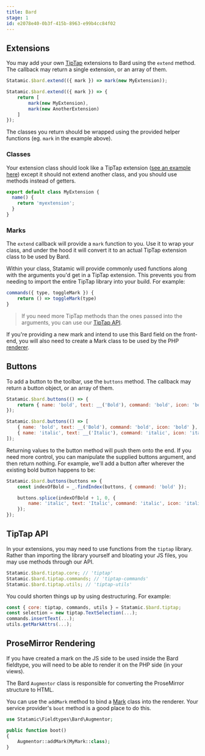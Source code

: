 ```yaml
---
title: Bard
stage: 1
id: e2078e40-0b3f-415b-8963-e99b4cc84f02
---
```


## Extensions

You may add your own [TipTap](https://tiptap.scrumpy.io/) extensions to Bard using the `extend` method. The callback may return a single extension, or an array of them.

``` js
Statamic.$bard.extend(({ mark }) => mark(new MyExtension));
```

``` js
Statamic.$bard.extend(({ mark }) => {
    return [
        mark(new MyExtension),
        mark(new AnotherExtension)
    ]
});
```

The classes you return should be wrapped using the provided helper functions (eg. `mark` in the example above).

### Classes

Your extension class should look like a TipTap extension ([see an example here](https://github.com/scrumpy/tiptap/blob/master/packages/tiptap-extensions/src/marks/Bold.js))
except it should not extend another class, and you should use methods instead of getters.

``` js
export default class MyExtension {
  name() {
    return 'myextension';
  }
}
```

### Marks

The `extend` callback will provide a `mark` function to you. Use it to wrap your class, and under the hood it will convert it to an actual TipTap extension class
to be used by Bard.

Within your class, Statamic will provide commonly used functions along with the arguments you'd get in a TipTap extension. This prevents you from needing to
import the entire TipTap library into your build. For example:

``` js
commands({ type, toggleMark }) {
    return () => toggleMark(type)
}
```

> If you need more TipTap methods than the ones passed into the arguments, you can use our [TipTap API](#tiptap-api).

If you're providing a new mark and intend to use this Bard field on the front-end, you will also need to create a Mark class to be used by the PHP [renderer](#prosemirror-rendering).

## Buttons

To add a button to the toolbar, use the `buttons` method. The callback may return a button object, or an array of them.

``` js
Statamic.$bard.buttons(() => {
    return { name: 'bold', text: __('Bold'), command: 'bold', icon: 'bold' };
});
```

``` js
Statamic.$bard.buttons(() => [
    { name: 'bold', text: __('Bold'), command: 'bold', icon: 'bold' },
    { name: 'italic', text: __('Italic'), command: 'italic', icon: 'italic' },
]);
```

Returning values to the button method will push them onto the end. If you need more control, you can manipulate the supplied buttons argument, and then return nothing. For example, we'll add a button after wherever the existing bold button happens to be:

``` js
Statamic.$bard.buttons(buttons => {
    const indexOfBold = _.findIndex(buttons, { command: 'bold' });

    buttons.splice(indexOfBold + 1, 0, {
        name: 'italic', text: 'Italic', command: 'italic', icon: 'italic'
    });
});
```

## TipTap API

In your extensions, you may need to use functions from the `tiptap` library. Rather than importing the library yourself and bloating your JS files, you may use methods through our API.

``` js
Statamic.$bard.tiptap.core; // 'tiptap'
Statamic.$bard.tiptap.commands; // 'tiptap-commands'
Statamic.$bard.tiptap.utils; // 'tiptap-utils'
```

You could shorten things up by using destructuring. For example:

``` js
const { core: tiptap, commands, utils } = Statamic.$bard.tiptap;
const selection = new tiptap.TextSelection(...);
commands.insertText(...);
utils.getMarkAttrs(...);
```

## ProseMirror Rendering

If you have created a mark on the JS side to be used inside the Bard fieldtype, you will need to be able to render it on the PHP side (in your views).

The Bard `Augmentor` class is responsible for converting the ProseMirror structure to HTML.

You can use the `addMark` method to bind a [Mark](https://github.com/ueberdosis/prosemirror-to-html) class into the renderer. Your service provider's `boot` method
is a good place to do this.

``` php
use Statamic\Fieldtypes\Bard\Augmentor;

public function boot()
{
    Augmentor::addMark(MyMark::class);
}
```
